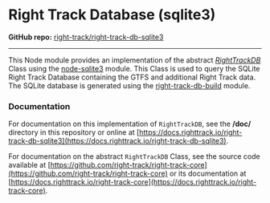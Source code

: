 Right Track Database (sqlite3)
==============================

**GitHub repo:** [right-track/right-track-db-sqlite3](https://github.com/right-track/right-track-db-sqlite3)

---

This Node module provides an implementation of the abstract [_RightTrackDB_](https://github.com/right-track/right-track-core#right-track-database) 
Class using the [node-sqlite3](https://github.com/mapbox/node-sqlite3) module. This 
Class is used to query the SQLite Right Track Database containing the GTFS and 
additional Right Track data.  The SQLite database is generated using the 
[right-track-db-build](https://github.com/right-track/right-track-db-build) module.

### Documentation

For documentation on this implementation of `RightTrackDB`, see the **/doc/** 
directory in this repository or online at [https://docs.righttrack.io/right-track-db-sqlite3](https://docs.righttrack.io/right-track-db-sqlite3).

For documentation on the abstract `RightTrackDB` Class, see the source code 
available at [https://github.com/right-track/right-track-core](https://github.com/right-track/right-track-core) 
or its documentation at [https://docs.righttrack.io/right-track-core](https://docs.righttrack.io/right-track-core).
 